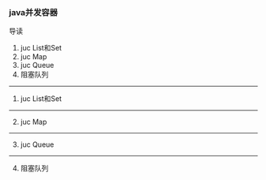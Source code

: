 ### java并发容器
导读
1. juc List和Set
2. juc Map
3. juc Queue
4. 阻塞队列

---
1. juc List和Set

---
2. juc Map

---
3. juc Queue

---
4. 阻塞队列
